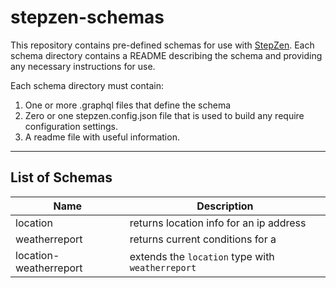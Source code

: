 # stepzen-schemas

This repository contains pre-defined schemas for use with [StepZen](https://stepzen.com). Each schema directory contains a README describing the schema and providing any necessary instructions for use.

Each schema directory must contain:
1. One or more .graphql files that define the schema
2. Zero or one stepzen.config.json file that is used to build any require configuration settings.
3. A readme file with useful information.


------

## List of Schemas

| Name | Description |
| ----- | ------------ |
| location | returns location info for an ip address
| weatherreport  | returns current conditions for a | latitude/longitude
location-weatherreport | extends the `location` type with `weatherreport`